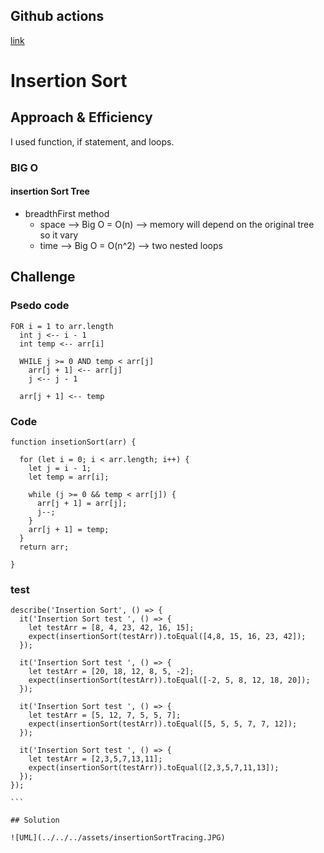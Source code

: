 ## Github actions
[link](https://github.com/ruwaid-401-advanced-javascript/data-structures-and-algorithms/pull/18/checks)

# Insertion Sort

## Approach & Efficiency

I used function, if statement, and loops.

### BIG O
#### insertion Sort Tree 
* breadthFirst method
  * space --> Big O = O(n) --> memory will depend on the original tree so it vary
  * time --> Big O = O(n^2) --> two nested loops


## Challenge
### Psedo code 

```
FOR i = 1 to arr.length  
  int j <-- i - 1
  int temp <-- arr[i]
      
  WHILE j >= 0 AND temp < arr[j]
    arr[j + 1] <-- arr[j]
    j <-- j - 1
      
  arr[j + 1] <-- temp

```

### Code 
``` 
function insetionSort(arr) {

  for (let i = 0; i < arr.length; i++) {
    let j = i - 1;
    let temp = arr[i];
    
    while (j >= 0 && temp < arr[j]) {
      arr[j + 1] = arr[j];      
      j--;
    }
    arr[j + 1] = temp;
  }
  return arr;

}
```

### test
````
describe('Insertion Sort', () => {
  it('Insertion Sort test ', () => {
    let testArr = [8, 4, 23, 42, 16, 15];
    expect(insertionSort(testArr)).toEqual([4,8, 15, 16, 23, 42]);
  });

  it('Insertion Sort test ', () => {
    let testArr = [20, 18, 12, 8, 5, -2];
    expect(insertionSort(testArr)).toEqual([-2, 5, 8, 12, 18, 20]);
  });

  it('Insertion Sort test ', () => {
    let testArr = [5, 12, 7, 5, 5, 7];
    expect(insertionSort(testArr)).toEqual([5, 5, 5, 7, 7, 12]);
  });

  it('Insertion Sort test ', () => {
    let testArr = [2,3,5,7,13,11];
    expect(insertionSort(testArr)).toEqual([2,3,5,7,11,13]);
  }); 
});

```

## Solution

![UML](../../../assets/insertionSortTracing.JPG)